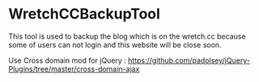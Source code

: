 WretchCCBackupTool
======================

This tool is used to backup the blog which is on the wretch.cc because some of users can not login and this website will be close soon.

Use Cross domain mod for jQuery : https://github.com/padolsey/jQuery-Plugins/tree/master/cross-domain-ajax
